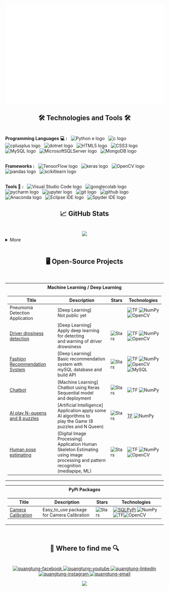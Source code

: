 <p align="center">
<a href="#" target="_blank">
  <img src="svg/quangtung.svg" width="1200" alt="nguyenquangtung" />
</a>

<!-- ---------------------------Technologies and Tools------------------------------------------ -->
<h2 align="center">🛠 Technologies and Tools 🛠</h2>
<br>
<!-- https://simpleicons.org/ -->
<!-- Programming Languages  -->
<span><b><strong>Programming Languages 💻 :</strong></b></span>
&nbsp;
<span><img src="https://img.shields.io/badge/Python-282C34?logo=python&logoColor=3776AB" alt="Python
e logo" title="Python" height="25" /></span>
&nbsp;
<span><img src="https://img.shields.io/badge/C-282C34?logo=C&logoColor=#A8B9CC" alt="c logo" title="C" height="25" /></span>
&nbsp;
<span><img src="https://img.shields.io/badge/C++-282C34?logo=cplusplus&logoColor=#00599C" alt="cplusplus logo" title="C++" height="25" /></span>
&nbsp;
<span><img src="https://img.shields.io/badge/.Net-282C34?logo=dotnet&logoColor=##512BD4" alt="dotnet logo" title=".Net" height="25" /></span>
&nbsp;
<span><img src="https://img.shields.io/badge/HTML5-282C34?logo=html5&logoColor=E34F26" alt="HTML5 logo" title="HTML5" height="25" /></span>
&nbsp;
<span><img src="https://img.shields.io/badge/CSS3-282C34?logo=css3&logoColor=1572B6" alt="CSS3 logo" title="CSS3" height="25" /></span>
&nbsp;
<span><img src="https://img.shields.io/badge/MySQL-282C34?logo=mySQL&logoColor=4479A1" alt="MySQL logo" title="MySQL" height="25" /></span>
&nbsp;
<span><img src="https://img.shields.io/badge/MicrosoftSQLServer-282C34?logo=microsoftSQLServer&logoColor=CC2927" alt="MicrosoftSQLServer logo" title="Microsoft SQL Server" height="25" /></span>
&nbsp;
<span><img src="https://img.shields.io/badge/MongoDB-282C34?logo=mongodb&logoColor=47A248" alt="MongoDB logo" title="MongoDB" height="25" /></span>
&nbsp;

<!-- Frameworks -->

</br><span><b><strong>Frameworks :</strong></b></span>
&nbsp;
<span><img src="https://img.shields.io/badge/TensorFlow-282C34?logo=tensorFlow&logoColor=#FF6F00" alt="TensorFlow logo" title="TensorFlow" height="25" /></span>
&nbsp;
<span><img src="https://img.shields.io/badge/keras-282C34?logo=keras&logoColor=#D00000" alt="keras logo" title="keras" height="25" /></span>
&nbsp;
<span><img src="https://img.shields.io/badge/OpenCV-282C34?logo=openCV&logoColor=5C3EE8" alt="OpenCV logo" title="OpenCV" height="25" /></span>
&nbsp;
<span><img src="https://img.shields.io/badge/pandas-282C34?logo=pandas&logoColor=#150458" alt="pandas logo" title="pandas" height="25" /></span>
&nbsp;
<span><img src="https://img.shields.io/badge/scikitlearn-282C34?logo=scikitlearn&logoColor=##F7931E" alt="scikitlearn logo" title="scikitlearn" height="25" /></span>
&nbsp;

<!-- Tools -->

</br><span><b><strong>Tools 🔧 :</strong></b></span>
&nbsp;
<span><img src="https://img.shields.io/badge/VS%20Code-282C34?logo=visual-studio-code&logoColor=007ACC" alt="Visual Studio Code logo" title="Visual Studio Code" height="25" /></span>
&nbsp;
<span><img src="https://img.shields.io/badge/googlecolab-282C34?logo=googlecolab&logoColor=#F9AB00" alt="googlecolab logo" title="googlecolab" height="25" /></span>
&nbsp;
<span><img src="https://img.shields.io/badge/pycharm-282C34?logo=pycharm&logoColor=#000000" alt="pycharm logo" title="pycharm" height="25" /></span>
&nbsp;
<span><img src="https://img.shields.io/badge/jupyter-282C34?logo=jupyter&logoColor=##F37626" alt="jupyter logo" title="jupyter" height="25" /></span>
&nbsp;
<span><img src="https://img.shields.io/badge/git-282C34?logo=git&logoColor=F05032" alt="git logo" title="git" height="25" /></span>
&nbsp;
<span><img src="https://img.shields.io/badge/github-282C34?logo=github&logoColor=#181717" alt="github logo" title="github" height="25" /></span>
&nbsp;
<span><img src="https://img.shields.io/badge/Anaconda-282C34?logo=anaconda&logoColor=44A833" alt="Anaconda logo" title="Anaconda" height="25" /></span>
&nbsp;
<span><img src="https://img.shields.io/badge/EclipseIDE-282C34?logo=eclipseIDE&logoColor=782A90" alt="Eclipse IDE logo" title="Eclipse IDE" height="25" /></span>
&nbsp;
<span><img src="https://img.shields.io/badge/SpyderIDE-282C34?logo=spyderIDE&logoColor=FF0000" alt="Spyder IDE logo" title="Spyder IDE
" height="25" /></span>
&nbsp;

<!-- ---------------------------------GitHub Stats------------------------------------------ -->
<h2 align="center"> 📈 GitHub Stats </h2>
<br>
<div align="center">
  <a href="#" title="nguyenquangtung">
        <img src="http://github-profile-summary-cards.vercel.app/api/cards/profile-details?username=nguyenquangtung&show_icons=true&theme=tokyonight&border_color=61dafb&hide_border=true" />
  </a>
</div>
<div>
  <details>
    <summary>More</summary>
    <br>
    <div style="display: flex; flex-direction: row; align-items: center; gap: 20px;">
      <a href="#" title="nguyenquangtung">
          <img width="400" src="http://github-profile-summary-cards.vercel.app/api/cards/repos-per-language?username=nguyenquangtung&theme=tokyonight&hide=powershell,Mathematica,Ruby,Objective-C,Objective-C%2b%2b,Cuda&title_color=61dafb&text_color=ffffff&icon_color=61dafb&bg_color=20232a&langs_count=8&layout=compact&border_color=61dafb&hide_border=true" />
      </a>
      <a href="#" title="nguyenquangtung">
        <img width="400" src="http://github-profile-summary-cards.vercel.app/api/cards/most-commit-language?username=nguyenquangtung&show_icons=true&theme=tokyonight&border_color=61dafb&hide_border=true" />
      </a>
    </div>

  </details>
</div>
<!-- ---------------------------------Open Source------------------------------------------ -->
&nbsp;
<h2 align="center"> 🖥️ Open-Source Projects </h2>
<br>
<div align="center">
<table>
<tr><th>Machine Learning / Deep Learning</th></tr>
<tr><td>

| Title                                                                                               | Description                                                                                                                              | Stars                                                                                                                                          | Technologies                                                                                                                                                                                                                                                                                                                          |
| --------------------------------------------------------------------------------------------------- | ---------------------------------------------------------------------------------------------------------------------------------------- | ---------------------------------------------------------------------------------------------------------------------------------------------- | ------------------------------------------------------------------------------------------------------------------------------------------------------------------------------------------------------------------------------------------------------------------------------------------------------------------------------------- |
| Pneumonia Detection Application                                                                     | [Deep Learning]<br>Not public yet                                                                                                        |                                                                                                                                                | ![TF](https://img.shields.io/badge/TF-black?style=flat-square&logo=tensorflow) ![NumPy](https://img.shields.io/badge/NumPy-black?style=flat-square&logo=numpy) <br>![OpenCV](https://img.shields.io/badge/OpenCV-black?style=flat-square&logo=opencv)                                                                                 |
| [Driver drosiness detection](https://github.com/nguyenquangtung/DL_Driver-drowsiness-detection.git) | [Deep Learning]<br>Apply deep learning for detecting<br>and warning of driver drowsiness                                                 | <img alt="Stars" src="https://img.shields.io/github/stars/nguyenquangtung/DL_Driver-drowsiness-detection?style=flat-square&labelColor=black"/> | ![TF](https://img.shields.io/badge/TF-black?style=flat-square&logo=tensorflow) ![NumPy](https://img.shields.io/badge/NumPy-black?style=flat-square&logo=numpy) <br>![OpenCV](https://img.shields.io/badge/OpenCV-black?style=flat-square&logo=opencv)                                                                                 |
| [Fashion Recommendation System](https://github.com/nguyenquangtung/fashion-recommendation-system)   | [Deep Learning]<br>Basic recommendation system with<br>mySQL database and build API                                                      | <img alt="Stars" src="https://img.shields.io/github/stars/nguyenquangtung/fashion-recommendation-system?style=flat-square&labelColor=black"/>  | ![TF](https://img.shields.io/badge/TF-black?style=flat-square&logo=tensorflow) ![NumPy](https://img.shields.io/badge/NumPy-black?style=flat-square&logo=numpy) <br>![OpenCV](https://img.shields.io/badge/OpenCV-black?style=flat-square&logo=opencv) ![MySQL](https://img.shields.io/badge/MySQL-black?style=flat-square&logo=mysql) |
| [Chatbot](https://github.com/nguyenquangtung/ML-Chatbox.git)                                        | [Machine Learning]<br>Chatbot using Keras Sequential model<br>and deployment                                                             | <img alt="Stars" src="https://img.shields.io/github/stars/nguyenquangtung/ML-Chatbox?style=flat-square&labelColor=black"/>                     | ![TF](https://img.shields.io/badge/TF-black?style=flat-square&logo=tensorflow) ![NumPy](https://img.shields.io/badge/NumPy-black?style=flat-square&logo=numpy)                                                                                                                                                                        |
| [AI play N-queens and 8 puzzles](https://github.com/nguyenquangtung/AI-Nqueens-and-8Puzzles)        | [Artificial Intelligence]<br>Application apply some AI algorithms to<br>play the Game (8 puzzles and N Queen)                            | <img alt="Stars" src="https://img.shields.io/github/stars/nguyenquangtung/AI-Nqueens-and-8Puzzles?style=flat-square&labelColor=black"/>        | [TF](https://img.shields.io/badge/TF-black?style=flat-square&logo=tensorflow) ![NumPy](https://img.shields.io/badge/NumPy-black?style=flat-square&logo=numpy)                                                                                                                                                                         |
| [Human pose estimating](https://github.com/nguyenquangtung/DIP-Human-Skeleton-Estimating)           | [Digital Image Processing]<br>Application Human Skeleton Estimating<br>using image processing and pattern recognition<br>(mediapipe, ML) | <img alt="Stars" src="https://img.shields.io/github/stars/nguyenquangtung/DIP-Human-Skeleton-Estimating?style=flat-square&labelColor=black"/>  | ![TF](https://img.shields.io/badge/TF-black?style=flat-square&logo=tensorflow) ![NumPy](https://img.shields.io/badge/NumPy-black?style=flat-square&logo=numpy) <br>![OpenCV](https://img.shields.io/badge/OpenCV-black?style=flat-square&logo=opencv)                                                                                 |

</td>
</tr> </table>

<table>
<tr><th>PyPi Packages</th></tr>
<tr>
<td>

| Title                                                                           | Description                                | Stars                                                                                                                              | Technologies                                                                                                                                                                                                                                                                                                                                                                        |
| ------------------------------------------------------------------------------- | ------------------------------------------ | ---------------------------------------------------------------------------------------------------------------------------------- | ----------------------------------------------------------------------------------------------------------------------------------------------------------------------------------------------------------------------------------------------------------------------------------------------------------------------------------------------------------------------------------- |
| [Camera Calibration](https://github.com/nguyenquangtung/Camera_Calibration.git) | Easy_to_use package for Camera Calibration | <img alt="Stars" src="https://img.shields.io/github/stars/nguyenquangtung/Camera_Calibration?style=flat-square&labelColor=black"/> | [![SQLPyPi](https://img.shields.io/badge/PyPi-black?style=flat-square&logo=pypi)](https://pypi.org/project/TH-camera-calibration/) ![NumPy](https://img.shields.io/badge/NumPy-black?style=flat-square&logo=numpy) ![TF](https://img.shields.io/badge/TF-black?style=flat-square&logo=tensorflow)![OpenCV](https://img.shields.io/badge/OpenCV-black?style=flat-square&logo=opencv) |

</td>
</tr> </table>

</div>

<!-- ---------------------------------GitHub Stats------------------------------------------ -->

<br>

<h2 align="center">🔎 Where to find me 🔍</h2>
<br>
<div align="center">
  <a href="https://facebook.com/nqt7301/" target="_blank" rel="noopener noreferrer">
    <img src="https://img.icons8.com/bubbles/100/000000/facebook-new.png" alt="quangtung-facebook" />
  </a>
  <a href="https://www.youtube.com/@tungquangnguyen731" target="_blank" rel="noopener noreferrer">
    <img src="https://img.icons8.com/bubbles/100/000000/youtube-squared.png" alt="quangtung-youtube" />
  </a>
  <a href="https://www.linkedin.com/in/tungnguyen73" target="_blank">
    <img src="https://img.icons8.com/bubbles/100/000000/linkedin.png" alt="quangtung-linkedin" />
  </a>
  <a href="https://www.instagram.com/nguyentung7301/" target="_blank" rel="noopener noreferrer">
    <img src="https://img.icons8.com/bubbles/100/000000/instagram.png" alt="quangtung-instagram" />
  </a>
  <a href="mailto:quangtung.work73@gmail.com" target="_blank" rel="noopener noreferrer">
    <img src="https://img.icons8.com/bubbles/100/000000/apple-mail.png" alt="quangtung-email" />
  </a>

![](https://komarev.com/ghpvc/?username=nguyenquangtung&color=orange&style=plastic&base=7301)

</div>

<!-- ![snake gif](https://github.com/nguyenquangtung/nguyenquangtung/blob/output/github-contribution-grid-snake.gif) -->

</div>
